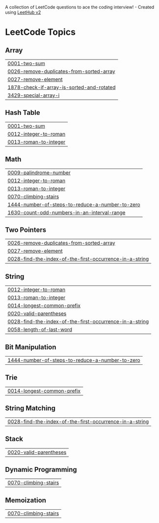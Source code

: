 A collection of LeetCode questions to ace the coding interview! - Created using [LeetHub v2](https://github.com/arunbhardwaj/LeetHub-2.0)
<!---LeetCode Topics Start-->
# LeetCode Topics
## Array
|  |
| ------- |
| [0001-two-sum](https://github.com/Fayispascon/leet_code/tree/master/0001-two-sum) |
| [0026-remove-duplicates-from-sorted-array](https://github.com/Fayispascon/leet_code/tree/master/0026-remove-duplicates-from-sorted-array) |
| [0027-remove-element](https://github.com/Fayispascon/leet_code/tree/master/0027-remove-element) |
| [1878-check-if-array-is-sorted-and-rotated](https://github.com/Fayispascon/leet_code/tree/master/1878-check-if-array-is-sorted-and-rotated) |
| [3429-special-array-i](https://github.com/Fayispascon/leet_code/tree/master/3429-special-array-i) |
## Hash Table
|  |
| ------- |
| [0001-two-sum](https://github.com/Fayispascon/leet_code/tree/master/0001-two-sum) |
| [0012-integer-to-roman](https://github.com/Fayispascon/leet_code/tree/master/0012-integer-to-roman) |
| [0013-roman-to-integer](https://github.com/Fayispascon/leet_code/tree/master/0013-roman-to-integer) |
## Math
|  |
| ------- |
| [0009-palindrome-number](https://github.com/Fayispascon/leet_code/tree/master/0009-palindrome-number) |
| [0012-integer-to-roman](https://github.com/Fayispascon/leet_code/tree/master/0012-integer-to-roman) |
| [0013-roman-to-integer](https://github.com/Fayispascon/leet_code/tree/master/0013-roman-to-integer) |
| [0070-climbing-stairs](https://github.com/Fayispascon/leet_code/tree/master/0070-climbing-stairs) |
| [1444-number-of-steps-to-reduce-a-number-to-zero](https://github.com/Fayispascon/leet_code/tree/master/1444-number-of-steps-to-reduce-a-number-to-zero) |
| [1630-count-odd-numbers-in-an-interval-range](https://github.com/Fayispascon/leet_code/tree/master/1630-count-odd-numbers-in-an-interval-range) |
## Two Pointers
|  |
| ------- |
| [0026-remove-duplicates-from-sorted-array](https://github.com/Fayispascon/leet_code/tree/master/0026-remove-duplicates-from-sorted-array) |
| [0027-remove-element](https://github.com/Fayispascon/leet_code/tree/master/0027-remove-element) |
| [0028-find-the-index-of-the-first-occurrence-in-a-string](https://github.com/Fayispascon/leet_code/tree/master/0028-find-the-index-of-the-first-occurrence-in-a-string) |
## String
|  |
| ------- |
| [0012-integer-to-roman](https://github.com/Fayispascon/leet_code/tree/master/0012-integer-to-roman) |
| [0013-roman-to-integer](https://github.com/Fayispascon/leet_code/tree/master/0013-roman-to-integer) |
| [0014-longest-common-prefix](https://github.com/Fayispascon/leet_code/tree/master/0014-longest-common-prefix) |
| [0020-valid-parentheses](https://github.com/Fayispascon/leet_code/tree/master/0020-valid-parentheses) |
| [0028-find-the-index-of-the-first-occurrence-in-a-string](https://github.com/Fayispascon/leet_code/tree/master/0028-find-the-index-of-the-first-occurrence-in-a-string) |
| [0058-length-of-last-word](https://github.com/Fayispascon/leet_code/tree/master/0058-length-of-last-word) |
## Bit Manipulation
|  |
| ------- |
| [1444-number-of-steps-to-reduce-a-number-to-zero](https://github.com/Fayispascon/leet_code/tree/master/1444-number-of-steps-to-reduce-a-number-to-zero) |
## Trie
|  |
| ------- |
| [0014-longest-common-prefix](https://github.com/Fayispascon/leet_code/tree/master/0014-longest-common-prefix) |
## String Matching
|  |
| ------- |
| [0028-find-the-index-of-the-first-occurrence-in-a-string](https://github.com/Fayispascon/leet_code/tree/master/0028-find-the-index-of-the-first-occurrence-in-a-string) |
## Stack
|  |
| ------- |
| [0020-valid-parentheses](https://github.com/Fayispascon/leet_code/tree/master/0020-valid-parentheses) |
## Dynamic Programming
|  |
| ------- |
| [0070-climbing-stairs](https://github.com/Fayispascon/leet_code/tree/master/0070-climbing-stairs) |
## Memoization
|  |
| ------- |
| [0070-climbing-stairs](https://github.com/Fayispascon/leet_code/tree/master/0070-climbing-stairs) |
<!---LeetCode Topics End-->